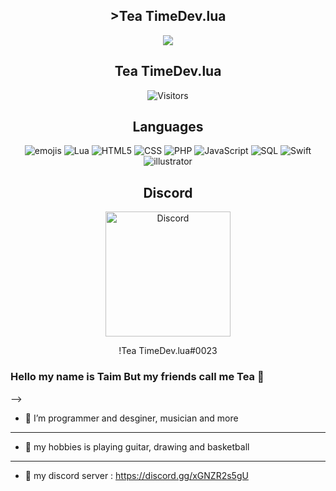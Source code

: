 
<h2 align="center">>Tea TimeDev.lua</h2>




<p align="center">
<image src="https://github-readme-stats.vercel.app/api?username=TEA24&&show_icons=true&title_color=ffffff&icon_color=bb2acf&text_color=daf7dc&bg_color=151515">
</p>
  
<h2 align="center">Tea TimeDev.lua</h2>

<p align="center">
  <img alt="Visitors" src="https://visitor-badge.laobi.icu/badge?page_id=TEA24">
</p>
  
  
<h2 align="center">Languages</h2>

<p align="center">
  <img alt="emojis" src="https://cdn.discordapp.com/emojis/736610993173692426.gif?v=1">
  <img alt="Lua" src="https://img.shields.io/badge/lua-%232C2D72.svg?style=for-the-badge&logo=lua&logoColor=white">
  <img alt="HTML5" src="https://img.shields.io/badge/-HTML5-000000?style=flat&logo=HTML5">
  <img alt="CSS" src="https://img.shields.io/badge/css3-%231572B6.svg?style=for-the-badge&logo=css3&logoColor=white">
  <img alt="PHP" src="https://img.shields.io/badge/php-%23777BB4.svg?style=for-the-badge&logo=php&logoColor=white">
  <img alt="JavaScript" src="https://img.shields.io/badge/-JavaScript-000000?style=flat&logo=javascript">
  <img alt="SQL" src="https://img.shields.io/badge/-SQL-000000?style=flat&logo=MySQL">
  <img alt="Swift" src="https://img.shields.io/badge/-Swift-000000?style=flat&logo=Swift">
   <img alt="illustrator " src="https://cdn.discordapp.com/emojis/815628012543672340.png?v=1">
</p>




<h2 align="center">Discord</h2>

<p align="center">
  <img alt="Discord" src="https://brandslogos.com/wp-content/uploads/thumbs/discord-logo-vector.svg" width="200" height="200">
  <p align="center">!Tea TimeDev.lua#0023</p>
</p>

### Hello my name is Taim But my friends call me Tea 👋



-->
- 🔭 I’m programmer and desginer, musician and more  
-------------------------------------------------------------- 
- 💬 my hobbies is playing guitar, drawing and basketball  
-------------------------------------------------------------- 


- 👾 my discord server : https://discord.gg/xGNZR2s5gU
